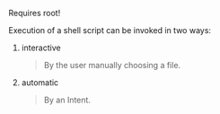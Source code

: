 Requires root!

Execution of a shell script can be invoked in two ways:

1. interactive
   > By the user manually choosing a file.
2. automatic
   > By an Intent.
